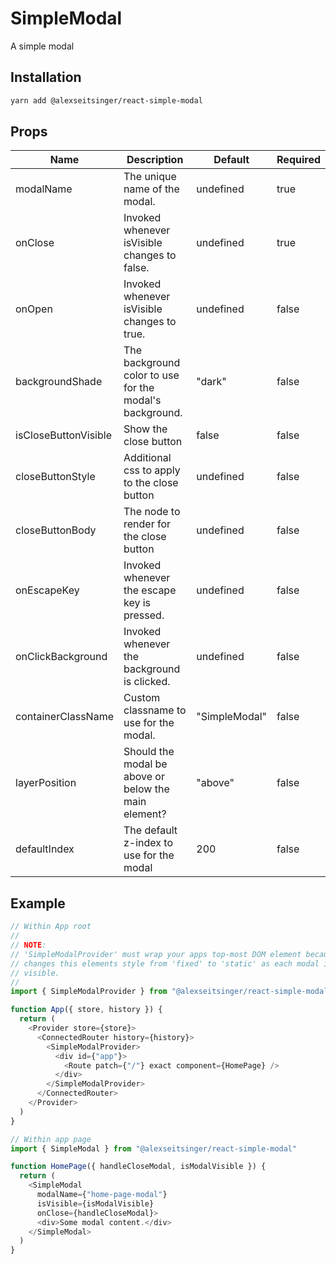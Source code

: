 # SimpleModal

A simple modal

## Installation

```bash
yarn add @alexseitsinger/react-simple-modal
```

## Props

Name                 | Description                                             | Default       | Required
---                  | ---                                                     | ---           | ---
modalName            | The unique name of the modal.                           | undefined     | true
onClose              | Invoked whenever isVisible changes to false.            | undefined     | true
onOpen               | Invoked whenever isVisible changes to true.             | undefined     | false
backgroundShade      | The background color to use for the modal's background. | "dark"        | false
isCloseButtonVisible | Show the close button                                   | false         | false
closeButtonStyle     | Additional css to apply to the close button             | undefined     | false
closeButtonBody      | The node to render for the close button                 | undefined     | false
onEscapeKey          | Invoked whenever the escape key is pressed.             | undefined     | false
onClickBackground    | Invoked whenever the background is clicked.             | undefined     | false
containerClassName   | Custom classname to use for the modal.                  | "SimpleModal" | false
layerPosition        | Should the modal be above or below the main element?    | "above"       | false
defaultIndex         | The default z-index to use for the modal                | 200           | false

## Example

```javascript
// Within App root
//
// NOTE:
// 'SimpleModalProvider' must wrap your apps top-most DOM element because it
// changes this elements style from 'fixed' to 'static' as each modal is made
// visible.
//
import { SimpleModalProvider } from "@alexseitsinger/react-simple-modal"

function App({ store, history }) {
  return (
    <Provider store={store}>
      <ConnectedRouter history={history}>
        <SimpleModalProvider>
          <div id={"app"}>
            <Route patch={"/"} exact component={HomePage} />
          </div>
        </SimpleModalProvider>
      </ConnectedRouter>
    </Provider>
  )
}
```

```javascript
// Within app page
import { SimpleModal } from "@alexseitsinger/react-simple-modal"

function HomePage({ handleCloseModal, isModalVisible }) {
  return (
    <SimpleModal
      modalName={"home-page-modal"}
      isVisible={isModalVisible}
      onClose={handleCloseModal}>
      <div>Some modal content.</div>
    </SimpleModal>
  )
}
```

